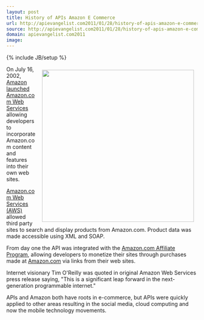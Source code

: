 ```yaml
---
layout: post
title: History of APIs Amazon E Commerce
url: http://apievangelist.com2011/01/28/history-of-apis-amazon-e-commerce/
source: http://apievangelist.com2011/01/28/history-of-apis-amazon-e-commerce/
domain: apievangelist.com2011
image: 
---
```

{% include JB/setup %}
On <a href="http://phx.corporate-ir.net/phoenix.zhtml?c=176060&amp;p=irol-newsArticle&amp;ID=503034&amp;highlight=" target="_blank"><img style="padding: 10px;" src="http://kinlane-productions.s3.amazonaws.com/amazon/Amazon-Web-Services-News-Release.png" alt="" width="400" align="right" /></a>July 16, 2002, <a href="http://phx.corporate-ir.net/phoenix.zhtml?c=176060&amp;p=irol-newsArticle&amp;ID=503034&amp;highlight=" target="_blank">Amazon launched Amazon.com Web Services</a> allowing developers to incorporate Amazon.com content and features into their own web sites.<p></p>
<a href="http://aws.amazon.com/" target="_blank">Amazon.com Web Services (AWS)</a> allowed third party sites to search and display products from Amazon.com.  Product data was made accessible using XML and SOAP.<p></p>
From day one the API was integrated with the <a href="https://affiliate-program.amazon.com/" target="_blank">Amazon.com Affiliate Program</a>, allowing developers to monetize their sites through purchases made at <a href="http://www.amazon.com">Amazon.com</a> via links from their web sites.<p></p>
Internet visionary Tim O'Reilly was quoted in original Amazon Web Services press release saying, "This is a significant leap forward in the next-generation programmable internet."<p></p>
APIs and Amazon both have roots in e-commerce, but APIs were quickly applied to other areas resulting in the social media, cloud computing and now the mobile technology movements.

